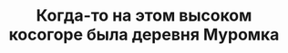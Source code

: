 ---
title: Когда-то на этом высоком косогоре была деревня Муромка
description: "«Застучал двигатель, побежали за кормой косые волны, отдалялась, отдалялась от нас покинутая Муромка. В последний раз я обернулся на пустынный яр, и сдавило горло спазмой. Был бы один, наверное, заплакал бы, а тут гнал от себя слёзы, что-то говорил, говорил, чтобы не одолели воспоминания. Поплыли мимо нас поросшие унылым тальником встречные берега, выдавшиеся в реку, заструганные волнами песчаные отмели, принесённые откуда-то паводком чёрные коряги, когда-то бывшие деревьями. Плёс, излука, и снова отражающий васюганское небо плёс… Мерно стучал двигатель, всё дальше и дальше оставалась Муромка… В последний раз мы там были или еще когда-нибудь вернёмся?» Макшеев Вадим Николаевич, 2010 год"
location: Река Васюган, устье реки Пёноровка. Каргасокский район, Томская область, Россия
tags: [fav]
---